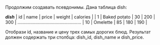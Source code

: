 Продолжим создавать псевдонимы. Дана таблица dish:

_______________________dish_______________________
| id  |	name         | price | weight | calories |
| 1   |	Baked potato | 30    | 200    | 300      |
..................................................
| 10  | Omelette     | 85    | 180    | 190      |

Отобрази id, название и цену трех самых дорогих блюд. Результат должен содержать три столбца: dish_id, dish_name и dish_price.
